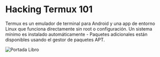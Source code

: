 # Hacking Termux 101

Termux es un emulador de terminal para Android y una app de entorno Linux que funciona directamente sin root o configuración. Un sistema mínimo es instalado automáticamente - Paquetes adicionales están disponibles usando el gestor de paquetes APT.

![Portada Libro](https://github.com/StringManolo/hackingTermux101/raw/master/imagenes/portada.png)
